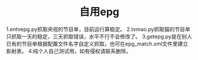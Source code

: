 <div align="center">  <h1 align="center">自用epg</h1></div>
1.entvepg.py抓取央视的节目单，目前运行算稳定。
2.tvmao.py抓取猫的节目单只抓取一天的稳定，三天抓取错误，水平不行不会修改了。
3.getepg.py是在别人已有的节目单根据配置文件名字自定义抓取，也可在epg_match.xml文件里建立影射表。
4.纯个人自己测试用，如有侵权请联系删除。
